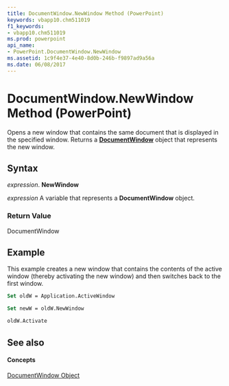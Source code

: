 ```yaml
---
title: DocumentWindow.NewWindow Method (PowerPoint)
keywords: vbapp10.chm511019
f1_keywords:
- vbapp10.chm511019
ms.prod: powerpoint
api_name:
- PowerPoint.DocumentWindow.NewWindow
ms.assetid: 1c9f4e37-4e40-8d0b-246b-f9897ad9a56a
ms.date: 06/08/2017
---
```



# DocumentWindow.NewWindow Method (PowerPoint)

Opens a new window that contains the same document that is displayed in the specified window. Returns a  **[DocumentWindow](documentwindow-object-powerpoint.md)** object that represents the new window.


## Syntax

 _expression_. **NewWindow**

 _expression_ A variable that represents a **DocumentWindow** object.


### Return Value

DocumentWindow


## Example

This example creates a new window that contains the contents of the active window (thereby activating the new window) and then switches back to the first window.


```vb
Set oldW = Application.ActiveWindow

Set newW = oldW.NewWindow

oldW.Activate
```


## See also


#### Concepts


[DocumentWindow Object](documentwindow-object-powerpoint.md)


